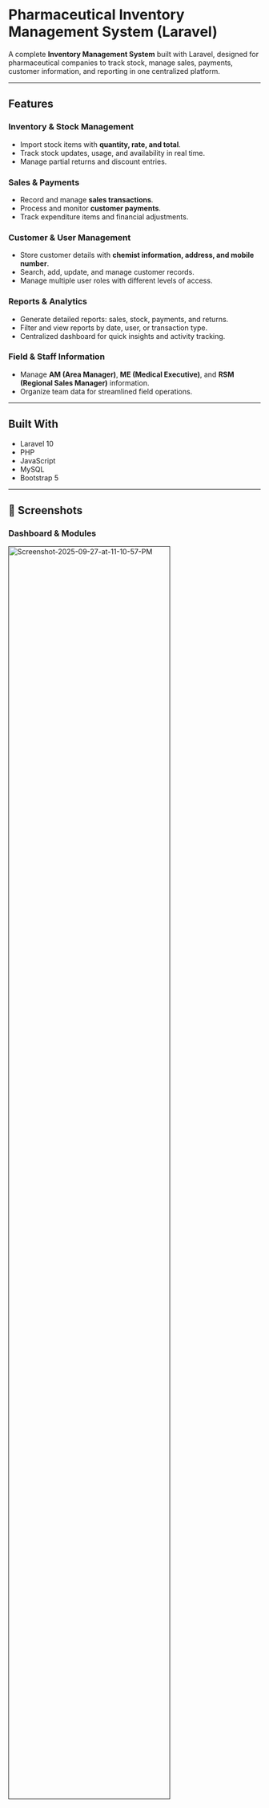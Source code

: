 #  Pharmaceutical Inventory Management System (Laravel)

A complete **Inventory Management System** built with Laravel, designed for pharmaceutical companies to track stock, manage sales, payments, customer information, and reporting in one centralized platform.

---

##  Features

###  Inventory & Stock Management

* Import stock items with **quantity, rate, and total**.
* Track stock updates, usage, and availability in real time.
* Manage partial returns and discount entries.

###  Sales & Payments

* Record and manage **sales transactions**.
* Process and monitor **customer payments**.
* Track expenditure items and financial adjustments.

###  Customer & User Management

* Store customer details with **chemist information, address, and mobile number**.
* Search, add, update, and manage customer records.
* Manage multiple user roles with different levels of access.

###  Reports & Analytics

* Generate detailed reports: sales, stock, payments, and returns.
* Filter and view reports by date, user, or transaction type.
* Centralized dashboard for quick insights and activity tracking.

###  Field & Staff Information

* Manage **AM (Area Manager)**, **ME (Medical Executive)**, and **RSM (Regional Sales Manager)** information.
* Organize team data for streamlined field operations.

---

##  Built With

* Laravel 10
* PHP
* JavaScript
* MySQL
* Bootstrap 5

---

## 📸 Screenshots

### Dashboard & Modules
<a  href="">
  <img width="80%"  height="80%"  src="https://i.ibb.co.com/HLVPWwt1/Screenshot-2025-09-27-at-11-10-57-PM.png" alt="Screenshot-2025-09-27-at-11-10-57-PM" />
</a>

### Customer Information

<a  href="">
  <img  width="80%"  height="80%"  src="https://ibb.co.com/5g8RGtsW"/>
</a>

### Stock

<a  href="">
  <img  width="80%"  height="80%"  src="https://ibb.co.com/ccsP3JTt"/>
</a>

### Sales

<a  href="">
  <img width="80%"  height="80%" src="https://i.ibb.co.com/yn17pKD2/sales.png" alt="sales" />
</a>

### Payment

<a  href="">
  <img  width="80%"  height="80%"  src="https://ibb.co.com/M0tf0vc"/>
</a>


---

##  Usage

This system is ideal for **pharmaceutical distributors and companies** that need:

* Real-time inventory tracking
* Efficient sales and payment management
* Organized customer and field staff data
* Centralized reports for decision-making

---
